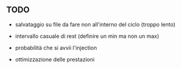 ## TODO

- salvataggio su file da fare non all'interno del ciclo (troppo lento)

- intervallo casuale di rest (definire un min ma non un max)

- probabilità che si avvii l'injection

- ottimizzazione delle prestazioni